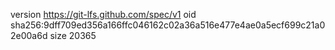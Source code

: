 version https://git-lfs.github.com/spec/v1
oid sha256:9dff709ed356a166ffc046162c02a36a516e477e4ae0a5ecf699c21a02e00a6d
size 20365
